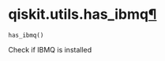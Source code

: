 # qiskit.utils.has\_ibmq[¶](#qiskit-utils-has-ibmq "Permalink to this headline")

<span id="undefined" />

`has_ibmq()`

Check if IBMQ is installed
